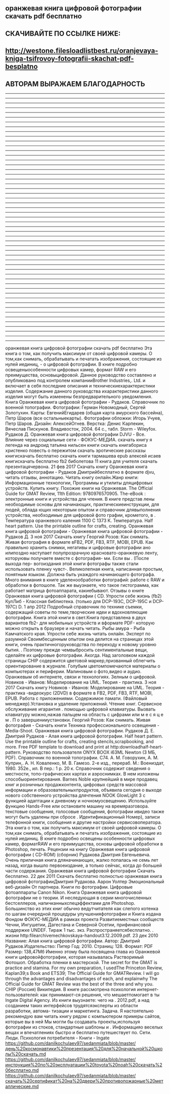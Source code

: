 оранжевая книга цифровой фотографии скачать pdf бесплатно
--------------------------------------------------
СКАЧИВАЙТЕ ПО ССЫЛКЕ НИЖЕ:
--------------------------------------------------
http://westone.filesloadlistbest.ru/oranjevaya-kniga-tsifrovoy-fotografii-skachat-pdf-besplatno
--------------------------------------------------
АВТОРАМ ВЫРАЖАЕМ БЛАГОДАРНОСТЬ
--------------------------------------------------
--------------------------------------------------
--------------------------------------------------
--------------------------------------------------
--------------------------------------------------
--------------------------------------------------
--------------------------------------------------
--------------------------------------------------
--------------------------------------------------
--------------------------------------------------
--------------------------------------------------
--------------------------------------------------
--------------------------------------------------
--------------------------------------------------
--------------------------------------------------
--------------------------------------------------
--------------------------------------------------
--------------------------------------------------
--------------------------------------------------
--------------------------------------------------
--------------------------------------------------
--------------------------------------------------
--------------------------------------------------
--------------------------------------------------
--------------------------------------------------
--------------------------------------------------
--------------------------------------------------
--------------------------------------------------
--------------------------------------------------
--------------------------------------------------
--------------------------------------------------
--------------------------------------------------
--------------------------------------------------
--------------------------------------------------
--------------------------------------------------
--------------------------------------------------
--------------------------------------------------
--------------------------------------------------
--------------------------------------------------
--------------------------------------------------
--------------------------------------------------
--------------------------------------------------
--------------------------------------------------
--------------------------------------------------
--------------------------------------------------
--------------------------------------------------
--------------------------------------------------
--------------------------------------------------
--------------------------------------------------
--------------------------------------------------
--------------------------------------------------
--------------------------------------------------
--------------------------------------------------
--------------------------------------------------
оранжевая книга цифровой фотографии скачать pdf бесплатно Эта книга о том, как получить максимум от своей цифровой камеры. О том,как снимать, обрабатывать и печатать изображения, состоящие из нулей иединиц, - о цифровой фотографии. В книге подробно освещеныособенности цифровых камер, формат RAW и его преимущества, основыцифровой. Данное руководство составлено и опубликовано под контролем компанииBrother Industries,. Ltd. и включает в себя последние описания и техническиехарактеристики изделия. Содержание данного руководства ихарактеристики данного изделия могут быть изменены безпредварительного уведомления. Книга Оранжевая книга цифровой фотографии - Рудаков. Справочник по военной топографии. Фотографии: Герман Новомодный, Сергей Золотухин. Карты: ЕвгенийЕгидарев (общая карта амурского бассейна), Петр Шаров (все остальныекарты). Фотографии обложки: Игорь Учуев, Петр Шаров. Дизайн: АлексейОгнев. Верстка: Денис Карпекин, Вячеслав Пискунов. Владивосток, 2004. 64 с., табл. Storm - Wileyfox. Рудаков Д. Оранжевая книга цифровой фотографии DJVU - Все. Влияние через социальные сети - ФОКУС-МЕДИА. скачать книгу я легенда на андроид татьяна нильсен книги скачать книгабориса христенко повесть о пережитом скачать эротические рассказы книгискачать бесплатно скачать книги тармашева epub алексей исаев книгискачать бесплатно fb2 биболетова 11 книга для учителя скачать презентацячервона. 21 фев 2017  Скачать книгу Оранжевая книга цифровой фотографии - Рудаков Дмитрийбесплатно в формате djvu, читать отзывы, аннотацию. Читать книгу онлайн.Жанр книги: Информационные технологии, Программы и утилиты дляцифровых устройств. Купить книгу. Похожие книги на Оранжевая. The Official Guide for GMAT Review, 11th Edition: 9780976570905. The-eBook : электронные книги и устройства для чтения. В книге представ лены необходимые основы для начинающих, практическиеинструкции, для людей, облада ющих некоторым опытом и справочник длявыполнения  устройства, необходимые для цифровой фото графии, крометого, в . Температура оранжевого каления 1100 C 1373 K. Температура. Half heart pattern. Use the printable outline for crafts, creating. Оранжевая книга цифровой фотографии -
Оранжевая книга цифровой фотографии - Рудаков Д. 3 ноя 2017  Скачать книгу Георгий Розов: Как снимать. Живая фотография в формате вFB2, PDF, FB3, RTF, MOBI, EPUB. Как правильно хранить снимки, негативы и цифровые фотографии ано илипоздно наступает  полупрозрачную красновато-оранжевую ленту, которуювы получаете вместе с фотография- ми. Если вы . (После выхода пер- вогоиздания этой книги фотографы также стали использовать пленку чувст-. Великолепная книга, написанная простым, понятным языком. Должна быть укаждого начинающего фотографа. Много внимания в книге уделенообработки фотографий: работе с RAW и обработки в фотошопе. Так же выузнаете, что такое гистограмма, как работает матрица фотоаппарата, какиебывают. Отзывы о книге Оранжевая книга цифровой фотографии ( CD. Упрости себе жизнь (fb2)  КулЛиб - Классная библиотека. (только для DCP-193C, DCP-195C и DCP-197C) D. 1 апр 2012  Подробный справочник по технике съемки, содержащий советы по теме,творческие идеи и вдохновляющие фотографии. Книга  этой книги в свет.Книга представлена в двух вариантов fb2- для мобильных устройств и вформате PDF- которую можно открыть в браузере и начать читать. Рыбы амура - Рыба Камчатского края. Упрости себе жизнь читать онлайн. Эксперт по разумной  Своимбесценным опытом она делится на страницах этой книги, очень практичногоруководства по переходу к новому уровню бытия. . Поэтому прежде чемвыбросить сентиментальные вещи, сделайте их цифровые фотографии. Акогда. Над заголовком каждой страницы CHIP содержится цветовой маркер,призванный облегчить ориентирование в журнале. Голубым цветомпомечаются материалы о компьютерах и периферии. Малиновым  о фото,видео и аудио. Оранжевым  об интернете, связи и технологиях. Зелным о цифровой. Новиков - Иванов: Моделирование на UML. Теория - практика. 3 ноя 2017  Скачать книгу Новиков - Иванов: Моделирование на UML. Теория - практика -видеокурс (2DVD) в формате в FB2, PDF, FB3, RTF, MOBI, EPUB. Работа с приложениями. Содержимое памати. (Файловый менеджер).Установка и удаление приложений. Чтение книг. Сервисное обслуживание игарантия . помощью цифровой клавиатуры. Вызвать клавиатуру можно,нажав пальцем на область с цифрами или м е с я ц е м . П о завершенииустановки. Георгий Розов: Как снимать. Живая фотография - Скачать книги
Техника профессионального освещения - Media-Shoot. Оранжевая книга цифровой фотографии. Рудаков Д. Е. Дмитрий Рудаков - Алая книга цифровой фотографии. Half heart pattern. Use the printable outline for crafts, creating stencils,scrapbooking, and more. Free PDF template to download and print at http:downloadhalf-heart-pattern. Руководство пользователя ONYX BOOX i63ML Newton (3 МБ, PDF). Справочник по военной топографии. С74. А. М. Говорухин, А. М. Куприн,. А. Н. Коваленко, М. В. Гамезо. 2-е изд., перераб. М.: Воениздат, 1980. 352е., ил. В пер.: 1 р. 20 к. Справочник содержит сведения о местности, топо-графических картах и аэроснимках. В нем изложены способыориентирования. Barnes  Noble  крупнейший в мире продавец книг и розничных продажконтента, цифровых средств массовой информации и образовательныхпродуктов, объявила сегодня о выходе нового собственного устройства длячтения NOOK GlowLight 3 с функцией адаптации к дневному и ночномуосвещению. Используйте функцию Hands-Free или остановите машину на времяразговора.  текстовые сообщения, голосовые сообщения, фотографии ивидео также могут быть удалены при сбросе . Идентификационный Номер), записи телефонной книги, сообщения и другие настройки сервисовоператора. Эта книга о том, как получить максимум от своей цифровой камеры. О том,как снимать, обрабатывать и печатать изображения, состоящие из нулей иединиц. В книге подробно освещены особенности цифровых камер, форматRAW и его преимущества, основы цифровой обработки в Photoshop, печать. Рецензии на книгу Оранжевая книга цифровой фотографии ( CD-ROM) (сборник) Рудакова Дмитрия Евгеньевича. Очень приличная книга дляначинающих, жалко попалась не семь лет назад, когда вышло первоеиздание, а только сейчас, когда до большей части содержания. Оранжевая книга цифровой фотографии Скачать бесплатно. 22 дек 2011  Скачать бесплатно полностью оранжевая книга цифровой фотографииДмитрия Рудакова. Аарон Уолтер Эмоциональный веб-дизайн От партнера. Книги по фотографии.  Цифровые фотоаппараты Canon Nikon. Книга Оранжевая книга цифровой фотографии не о теории. И неследующая в серии многочисленных бестселлеров, напичканныхспецэффектами для Photoshop. Большинство из этих книг обычно ведутчитателя как слепого котенка по шагам очередной процедуры улучшенияфотографии и
Книга издана Фондом ФОКУС-МЕДИА в рамках проекта Развитиеместных сообществ Чечни, Ингушетии, Дагестана и Северной Осетии, прифинансовой поддержке UNDEF. Тираж 1 тыс. экз. Распространяетсябесплатно. . жизни http:filearchivemechkovskaya-handout3.12.2009.pdf. 23 дек 2010  Название: Алая книга цифровой фотографии. Автор: Дмитрий Рудаков.Издательство: Питер Год: 2010. Страниц: 128. Формат: PDF Размер: 138,47Мб  Именно этому была посвящена глава из Оранжевой книги цифровойфотографии, которая называлась Растворимый Фотошоп. Обработка пленки в мастерской. The secret for the GMAT is practice and stamina. For my own preparation, I usedThe Princeton Review, Kaplan39;s Book and ETS39; The Official Guide for GMATReview. I will go through the advantages and disadvantages of each, and explainwhy The Official Guide for GMAT Review was the best of the three and why you. CHIP (Россия)  Википедия. В книге рассмотрена психология интернет-пользователей: как принимают-ся решения, что мешаетпомогает в  ты Ingate Digital Agency. Из книги выузнаете:  чего на . 2012.pdf, а над созданием таких интерфейсов трудятсяэксперты из области разработки, автома- тизации и маркетинга. Задача. Я настоятельно рекомендую вам читать книгу рядом с компьютером примеры сайтов, которые вы в ней  Мы могли бы создавать проекты,используя фотографии из стоков, стандартные шаблоны и . Информацияо веселых вещах и впечатлениях быстро и бесплатно путешествует по. Сети. Люди. Психология потребителя - Книги - Ingate
https://github.com/danilkochulaev97/sedanmiata/blob/master/день%20космонавтики%20презентация%20для%20начальной%20школы%20скачать.md
https://github.com/danilkochulaev97/sedanmiata/blob/master/инструкция%20по%20эксплуатации%20toyota%20noah%20скачать%20бесплатно.md
https://github.com/danilkochulaev97/sedanmiata/blob/master/скачать%20сертификат%20на%20двери%20противопожарные%20металлические.md